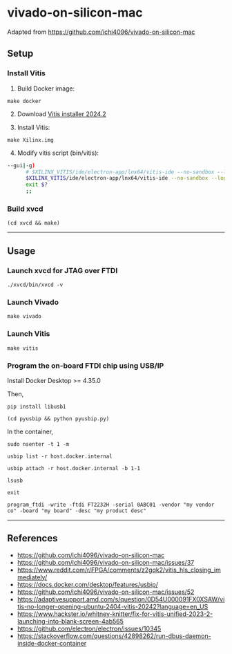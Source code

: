 # vivado-on-silicon-mac

Adapted from https://github.com/ichi4096/vivado-on-silicon-mac

## Setup

### Install Vitis

1. Build Docker image:
```console
make docker
```

2. Download [Vitis installer 2024.2](https://www.xilinx.com/member/forms/download/xef.html?filename=FPGAs_AdaptiveSoCs_Unified_2024.2_1113_1001_Lin64.bin)

3. Install Vitis:
```console
make Xilinx.img
```

4. Modify vitis script (bin/vitis):
```bash
--gui|-g)
      # $XILINX_VITIS/ide/electron-app/lnx64/vitis-ide --no-sandbox --log-level=debug ${analyzeArgs[@]} > /dev/null 2>&1 &
      $XILINX_VITIS/ide/electron-app/lnx64/vitis-ide --no-sandbox --log-level=debug --disable-gpu --disable-software-rasterizer ${analyzeArgs[@]}
      exit $?
      ;;
```

### Build xvcd

```console
(cd xvcd && make)
```

---

## Usage

### Launch xvcd for JTAG over FTDI

```console
./xvcd/bin/xvcd -v
```

### Launch Vivado

```console
make vivado
```

### Launch Vitis

```console
make vitis
```

### Program the on-board FTDI chip using USB/IP

Install Docker Desktop >= 4.35.0

Then,

```console
pip install libusb1
```

```console
(cd pyusbip && python pyusbip.py)
```

In the container,

```console
sudo nsenter -t 1 -m
```

```console
usbip list -r host.docker.internal
```

```console
usbip attach -r host.docker.internal -b 1-1
```

```console
lsusb
```

```console
exit
```

```console
program_ftdi -write -ftdi FT2232H -serial 0ABC01 -vendor "my vendor co" -board "my board" -desc "my product desc"
```

---

## References

* https://github.com/ichi4096/vivado-on-silicon-mac
* https://github.com/ichi4096/vivado-on-silicon-mac/issues/37
* https://www.reddit.com/r/FPGA/comments/z2gqk2/vitis_hls_closing_immediately/
* https://docs.docker.com/desktop/features/usbip/
* https://github.com/ichi4096/vivado-on-silicon-mac/issues/52
* https://adaptivesupport.amd.com/s/question/0D54U000091FX0XSAW/vitis-no-longer-opening-ubuntu-2404-vitis-20242?language=en_US
* https://www.hackster.io/whitney-knitter/fix-for-vitis-unified-2023-2-launching-into-blank-screen-4ab565
* https://github.com/electron/electron/issues/10345
* https://stackoverflow.com/questions/42898262/run-dbus-daemon-inside-docker-container

